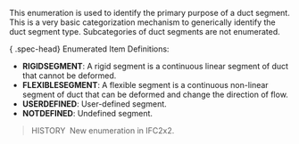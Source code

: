 ﻿This enumeration is used to identify the primary purpose of a duct segment. This is a very basic categorization mechanism to generically identify the duct segment type. Subcategories of duct segments are not enumerated.

{ .spec-head}
Enumerated Item Definitions:

* **RIGIDSEGMENT**: A rigid segment is a continuous linear segment of duct that cannot be deformed.
* **FLEXIBLESEGMENT**: A flexible segment is a continuous non-linear segment of duct that can be deformed and change the direction of flow.
* **USERDEFINED**: User-defined segment.
* **NOTDEFINED**: Undefined segment.

> HISTORY&nbsp; New enumeration in IFC2x2.
